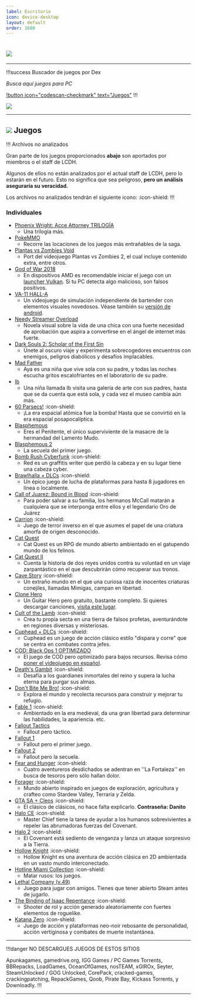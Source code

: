 ```yaml
---
label: Escritorio
icon: device-desktop
layout: default
order: 1680
---
```


# ![](https://i.postimg.cc/Rh8ZfR6v/escritorio.png)

---


!!!success Buscador de juegos por Dex

*Busca aquí juegos para PC*

[!button icon="codescan-checkmark" text="Juegos"](https://tiny.cc/noirpc)
!!!

![](https://i.postimg.cc/J0GrQ4FN/JUEGOSJUEGOS.png)


---


## ![](https://i.postimg.cc/fyHqs50r/Proyecto-nuevo-2.png) Juegos


!!! Archivos no analizados

Gran parte de los juegos proporcionados **abajo** son aportados por miembros o el staff de LCDH.

Algunos de ellos no están analizados por el actual staff de LCDH, pero lo estarán en el futuro. Esto no significa que sea peligroso, **pero un análisis aseguraría su veracidad.**

Los archivos no analizados tendrán el siguiente icono: :icon-shield:
!!!


### Individuales

- [Phoenix Wright: Acce Attorney TRILOGÍA](https://www.mediafire.com/file/drs0n7w9iy8dco0/phohsakhaksakxknskdnd.rar/file)
    - Una trilogía más.
- [PokeMMO](https://pokemmo.com/es/downloads/)
    - Recorre las locaciones de los juegos más entrañables de la saga.
- [Plantas vs Zombies Void](https://gamejolt.com/games/Xuwugames_PVZ_Void/714049) 
    - Port del videojuego Plantas vs Zombies 2, el cual incluye contenido extra, entre otros.
- [God of War 2018](https://www.mediafire.com/file/9p2wvvx6rghx3gy/6oW2O18.rar) 
    - En dispositivos AMD es recomendable iniciar el juego con un [launcher Vulkan](https://www.nexusmods.com/godofwar/mods/20). Si tu PC detecta algo malicioso, son falsos positivos. 
- [VA-11 HALL-A](https://www.mediafire.com/folder/70c92n0qz1wzi/VA-11-HALL-A) 
    - Un videojuego de simulación independiente de bartender con elementos visuales novedosos. Véase también su [versión de android](https://lcdh.tech/móviles/m-android/#individuales).
- [Needy Streamer Overload](https://www.mediafire.com/file/u22rammht0klptf/Needy+Streamer+Overload.rar/file) 
    - Novela visual sobre la vida de una chica con una fuerte necesidad de aprobación que aspira a convertirse en el ángel de internet más fuerte.
- [Dark Souls 2: Scholar of the First Sin](https://www.mediafire.com/file/5v1twvcsmqa6igs/DS2-S0TF5.rar?dkey=ut5zrugjis9&r=1843) 
    - Únete al oscuro viaje y experimenta sobrecogedores encuentros con enemigos, peligros diabólicos y desafíos implacables.
- [Mad Father](https://www.mediafire.com/download/jja2hg3uocironx) 
    - Aya es una niña que vive sola con su padre, y todas las noches escucha gritos escalofriantes en el laboratorio de su padre.
- [Ib](https://www.mediafire.com/download/l8y1prhsp8cjlsk) 
    - Una niña llamada Ib visita una galería de arte con sus padres, hasta que se da cuenta que está sola, y cada vez el museo cambia aún más.
- [60 Parsecs!](https://mega.nz/file/aAZRXarC#IU57m4lyYuYq11Uk9LltYE9v7VnmvoVhODphmDpByXQ) :icon-shield: 
    - ¡La era espacial atómica fue la bomba! Hasta que se convirtió en la era espacial posapocalíptica.
- [Blasphemous](https://steamrip.com/blasphemous-free-download-1h/)
    - Eres el Penitente, el único superviviente de la masacre de la hermandad del Lamento Mudo.
- [Blasphemous 2](https://steamrip.com/blasphemous-2-free-download-1i/)
    - La secuela del primer juego.
- [Bomb Rush Cyberfunk](https://www.mediafire.com/download/og8q6o2zcqs2scl) :icon-shield: 
    - Red es un graffitis writer que perdió la cabeza y en su lugar tiene una cabeza cyber.
- [Brawlhalla + DLCs](https://www.mediafire.com/file/7fj0t03lc7fhuyg/BRAW_Setup.exe/file) :icon-shield: 
    - Un épico juego de lucha de plataformas para hasta 8 jugadores en línea o localmente.
- [Call of Juarez: Bound in Blood](https://mega.nz/#!G9ElhZCa!EhlwKd4nQsZVrt1UzDA0w_xae4WFULZJ5fdXcpHtpqs) :icon-shield:  
    - Para poder salvar a su familia, los hermanos McCall matarán a cualquiera que se interponga entre ellos y el legendario Oro de Juárez
- [Carrion](https://www.mediafire.com/file/od52nydh6k3nx7u/Ca1rr3ion-06.11.2022-elamigos.rar/file) :icon-shield: 
    - Juego de terror inverso en el que asumes el papel de una criatura amorfa de origen desconocido.
- [Cat Quest](https://www.mediafire.com/download/48latn1uac6frt4) 
    - Cat Quest es un RPG de mundo abierto ambientado en el gatupendo mundo de los felinos.
- [Cat Quest II](https://www.mediafire.com/download/2hq3aevps5umyip) 
    - Cuenta la historia de dos reyes unidos contra su voluntad en un viaje zarpantástico en el que descubrirán cómo recuperar sus tronos.
- [Cave Story](https://www.cavestory.org/download/cave-story.php) :icon-shield: 
    - Un extraño mundo en el que una curiosa raza de inocentes criaturas conejiles, llamadas Mimigas, campan en libertad.
- [Clone Hero](https://clonehero.net/releases/) 
    - Un Guitar Hero pero gratuito, bastante completo. Si quieres descargar canciones, [visita este lugar](https://chorus.fightthe.pw/).
- [Cult of the Lamb](https://www.mediafire.com/file/h5zyg730aeb4nua/Cult_of_the_Lamb_Cultist_Edition.rar/file) :icon-shield: 
    - Crea tu propia secta en una tierra de falsos profetas, aventurándote en regiones diversas y misteriosas.
- [Cuphead + DLCs](https://steamrip.com/cuphead-free-download/) :icon-shield: 
    - Cuphead es un juego de acción clásico estilo "dispara y corre" que se centra en combates contra jefes.
- [COD: Black Ops 1 OPTIMIZADO](https://huggingface.co/spaces/lozanogamer/lozanogamers/resolve/main/Call%20Of%20Duty%20Black%20Ops%201%20Optimized.7z?download=true)
    - El juego de COD pero optimizado para bajos recursos. Revisa cómo [poner el videojuego en español](https://danaliztraducciones.blogspot.com/2022/02/blog-post_23.html).
- [Death's Gambit](https://www.mediafire.com/file/ldafipeeov40kia/Deaths.Gambit.Afterlife.v2.21.zip/file) :icon-shield: 
    - Desafía a los guardianes inmortales del reino y supera la lucha eterna para purgar sus almas.
- [Don't Bite Me Bro!](https://www.mediafire.com/file/33ohp615dxtg1a1/DontBiteMeBro_PC_x86.zip/file) :icon-shield: 
    - Explora el mundo y recolecta recursos para construir y mejorar tu refugio.
- [Fable 1](https://www.mediafire.com/file/k08b5u8i6i2zx1q/Jueguini.rar/file) :icon-shield: 
    - Ambientado en la era medieval, da una gran libertad para determinar las habilidades, la apariencia. etc.
- [Fallout Tactics](https://www.mediafire.com/file/920rwhu3vslzfbb/Fallout_Tactics.zip/file)
    - Fallout pero táctico.
- [Fallout 1](https://www.mediafire.com/file/y9fkd4uprotp12h/Fallout_1.zip/file)
    - Fallout pero el primer juego.
- [Fallout 2](https://www.mediafire.com/file/nub0gmhbukseqah/Fallout_2.zip/file)
    - Fallout pero la secuela.
- [Fear and Hunger](https://drive.google.com/drive/folders/1jIFUywhCN0HJoociBs8kFVSdznJhx707) :icon-shield: 
    - Cuatro aventureros desdichados se adentran en ''La Fortaleza'' en busca de tesoros pero sólo hallan dolor.
- [Forager](https://www.mediafire.com/file/3s8od05woi8u1e5/) :icon-shield: 
    - Mundo abierto inspirado en juegos de exploración, agricultura y crafteo como Stardew Valley, Terraria y Zelda.
- [GTA SA + Cleos](https://drive.google.com/drive/folders/1i_uOYrEOQBpmQtUo71GzJxtIXnDDvEje?usp=share_link) :icon-shield: 
    - El clásico de clásicos, no hace falta explicarlo. **Contraseña: Danito**
- [Halo CE](https://www.mediafire.com/file/xzl4gx95jkzmtoa/H%25CE%259BL%25CE%2598_PC.rar) :icon-shield: 
    - Master Chief tiene la tarea de ayudar a los humanos sobrevivientes a repeler las abrumadoras fuerzas del Covenant.
- [Halo 2](https://www.mediafire.com/file/kxwzt2bmzdjfcho/H%25CE%259BL%25CE%2598_2_PC.rar) :icon-shield: 
    - El Covenant está sediento de venganza y lanza un ataque sorpresivo a la Tierra.
- [Hollow Knight](https://www.mediafire.com/file%20/0a2mc9igg3h9i18/Hollow+knight.apk) :icon-shield: 
    - Hollow Knight es una aventura de acción clásica en 2D ambientada en un vasto mundo interconectado.
- [Hotline Miami Collection](https://drive.google.com/file/d/1R54_Jm1bl7eeiqVmrA7N2qfwSbBTgaB3/view) :icon-shield: 
    - Matar rusos: los juegos.
- [Lethal Company (v.49)](https://www.mediafire.com/file/wlo3zy4uaw80936/L%25CC%25B7e%25CC%25B7t%25CC%25B7h%25CC%25B7a%25CC%25B7l%25CC%25B7_C%25CC%25B7o%25CC%25B7m%25CC%25B7p%25CC%25B7a%25CC%25B7n%25CC%25B7y%25CC%25B7.rar/file)
    - Juego para jugar con amigos. Tienes que tener abierto Steam antes de jugarlo.
- [The Binding of Isaac Repentance](https://www.mediafire.com/file/g05bbsdo9fhibn4) :icon-shield: 
    - Shooter de rol y acción generado aleatoriamente con fuertes elementos de roguelike.
- [Katana Zero](https://www.mediafire.com/file/2yygjyqarf3ainp/KTN0_by_BlizzBoyGames.rar/file) :icon-shield: 
    - Juego de acción y plataformas neo-noir rebosante de personalidad, acción vertiginosa y combates de muerte instantánea.


---

!!!danger NO DESCARGUES JUEGOS DE ESTOS SITIOS

Apunkagames, gamedrive.org, IGG Games / PC Games Torrents, BBRepacks, LoadGames, OceanOfGames, nosTEAM, xGIROx, Seyter, SteamUnlocked / GOG Unlocked, CorePack, cracked-games, crackingpatching, RepackGames, Qoob, Pirate Bay, Kickass Torrents, y Downloadly.
!!!

---
